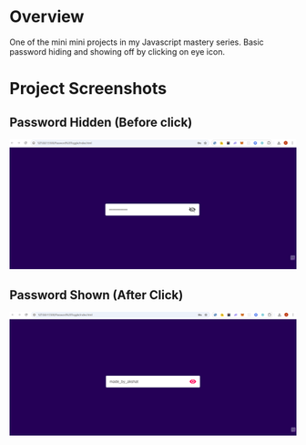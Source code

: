 # Overview

One of the mini mini projects in my Javascript mastery series. Basic password hiding and showing off by clicking on eye icon.

# Project Screenshots

## Password Hidden (Before click)

![Password Toggle](images/PasswordHidden.png)

## Password Shown (After Click)

![Password Toggle](images/PasswordShown.png)
